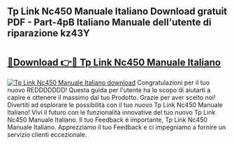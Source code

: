 ## Tp Link Nc450 Manuale Italiano Download gratuit PDF - Part-4pB Italiano Manuale dell'utente di riparazione kz43Y

# <h2><a href="http://dff1nt.blite.top/?on=Tp+Link+Nc450+Manuale+Italiano">🔗Download 👉🔴 Tp Link Nc450 Manuale Italiano</a></h2>

[![Tp Link Nc450 Manuale Italiano download](https://i.imgur.com/lujVjoI.png)](http://dff1nt.blite.top/?on=Tp+Link+Nc450+Manuale+Italiano)
Congratulazioni per il tuo nuovo REDDDDDDD! Questa guida per l'utente ha lo scopo di aiutarti a capire e ottenere il massimo dal tuo Prodotto. Grazie per aver scelto noi! Divertiti ad esplorare le possibilità con il tuo nuovo Tp Link Nc450 Manuale Italiano! Vivi il futuro con le funzionalità innovative del tuo nuovo Tp Link Nc450 Manuale Italiano. Il tuo Feedback è importante, Tp Link Nc450 Manuale Italiano. Apprezziamo il tuo Feedback e ci impegniamo a fornire un servizio clienti eccezionale.
